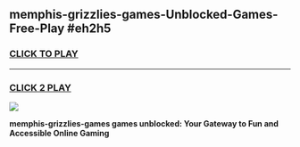 
## memphis-grizzlies-games-Unblocked-Games-Free-Play #eh2h5
<h3>
<a href="https://us.freeplayer.one?title=memphis-grizzlies-games&ref=9M">CLICK TO PLAY</a></h3>
<hr>

<h3>
<a href="https://us.freeplayer.one?title=memphis-grizzlies-games&ref=9M">CLICK 2 PLAY</a>
  
</h3>

<a href="https://us.freeplayer.one?title=memphis-grizzlies-games&ref=9M"><img src="https://clearcache.store/games.png"></a>


**memphis-grizzlies-games games unblocked: Your Gateway to Fun and Accessible Online Gaming**
